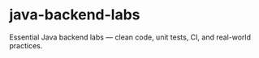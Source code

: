 # java-backend-labs
Essential Java backend labs — clean code, unit tests, CI, and real-world practices.
